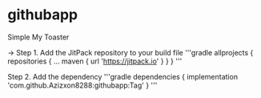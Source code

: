 # githubapp
Simple My Toaster

-> Step 1. Add the JitPack repository to your build file
'''gradle
allprojects {
		repositories {
			...
			maven { url 'https://jitpack.io' }
		}
	}
  '''
  
  Step 2. Add the dependency
  '''gradle
  dependencies {
	        implementation 'com.github.Azizxon8288:githubapp:Tag'
	}
  '''
